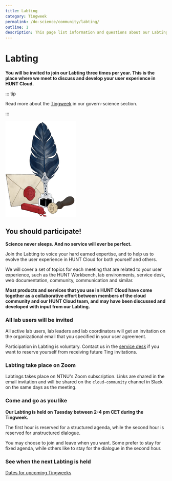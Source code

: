 ```yaml
---
title: Labting
category: Tingweek
permalink: /do-science/community/labting/
outline: 1
description: This page list information and questions about our Labting.
---
```


# Labting

**You will be invited to join our Labting three times per year. This is the place where we meet to discuss and develop your user experience in HUNT Cloud.** 

::: tip

Read more about the [Tingweek](/govern-science/tingweek/) in our govern-science section. 

:::

!["Old feather pen and letter seal."](./images/hunt-cloud-writing-tools.png)


## You should participate! 

**Science never sleeps. And no service will ever be perfect.** 

Join the Labting to voice your hard earned expertise, and to help us to evolve the user experience in HUNT Cloud for both yourself and others.

We will cover a set of topics for each meeting that are related to your user experience, such as the HUNT Workbench, lab environments, service desk, web documentation, community, communication and similar.

**Most products and services that you use in HUNT Cloud have come together as a collaborative effort between members of the cloud community and our HUNT Cloud team, and may have been discussed and developed with input from our Labting.**

### All lab users will be invited

All active lab users, lab leaders and lab coordinators will get an invitation on the organizational email that you specified in your user agreement.

Participation in Labting is voluntary. Contact us in the [service desk](/do-science/service-desk/#general-service-request) if you want to reserve yourself from receiving future Ting invitations.

### Labting take place on Zoom

Labtings takes place on NTNU's Zoom subscription. Links are shared in the email invitation and will be shared on the `cloud-community` channel in Slack on the same days as the meeting. 

### Come and go as you like

**Our Labting is held on Tuesday between 2-4 pm CET during the Tingweek.** 

The first hour is reserved for a structured agenda, while the second hour is reserved for unstructured dialogue. 

You may choose to join and leave when you want. Some prefer to stay for fixed agenda, while others like to stay for the dialogue in the second hour.

### See when the next Labting is held

[Dates for upcoming Tingweeks](/govern-science/tingweek/dates/)


